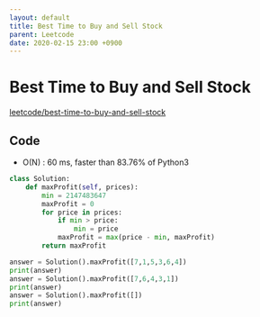 ```yaml
---
layout: default
title: Best Time to Buy and Sell Stock
parent: Leetcode
date: 2020-02-15 23:00 +0900
---
```


# Best Time to Buy and Sell Stock

[leetcode/best-time-to-buy-and-sell-stock](https://www.leetcode.com/problems/best-time-to-buy-and-sell-stock/)

## Code

- O(N) : 60 ms, faster than 83.76% of Python3 

```python
class Solution:
    def maxProfit(self, prices):
        min = 2147483647
        maxProfit = 0
        for price in prices:
            if min > price:
                min = price
            maxProfit = max(price - min, maxProfit)
        return maxProfit

answer = Solution().maxProfit([7,1,5,3,6,4])
print(answer)
answer = Solution().maxProfit([7,6,4,3,1])
print(answer)
answer = Solution().maxProfit([])
print(answer)
```